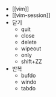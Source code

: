 - [[vim]]
- [[vim-session]]
- 닫기
  - quit
  - close
  - delete
  - wipeout
  - only
  - shift+ZZ
- 반복
  - bufdo
  - windo
  - tabdo
